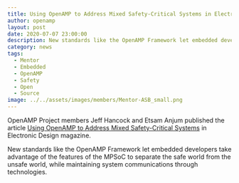 ```yaml
---
title: Using OpenAMP to Address Mixed Safety-Critical Systems in Electronic Design magazine
author: openamp
layout: post
date: 2020-07-07 23:00:00
description: New standards like the OpenAMP Framework let embedded developers take advantage of the features of the MPSoC to separate the safe world from the unsafe world, while maintaining system communications through technologies.
category: news
tags:
  - Mentor
  - Embedded
  - OpenAMP
  - Safety
  - Open
  - Source
image: ../../assets/images/members/Mentor-ASB_small.png
---
```


OpenAMP Project members Jeff Hancock and Etsam Anjum published the article [Using OpenAMP to Address Mixed Safety-Critical Systems](https://www.electronicdesign.com/markets/automotive/article/21135976/using-openamp-to-address-mixed-safetycritical-systems) in Electronic Design magazine.

New standards like the OpenAMP Framework let embedded developers take advantage of the features of the MPSoC to separate the safe world from the unsafe world, while maintaining system communications through technologies.
